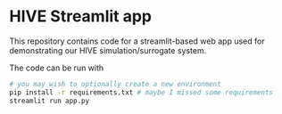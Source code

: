 # HIVE Streamlit app

This repository contains code for a streamlit-based web app used for demonstrating our HIVE simulation/surrogate system.

The code can be run with 
```bash
# you may wish to optionally create a new environment
pip install -r requirements.txt # maybe I missed some requirements
streamlit run app.py
```
